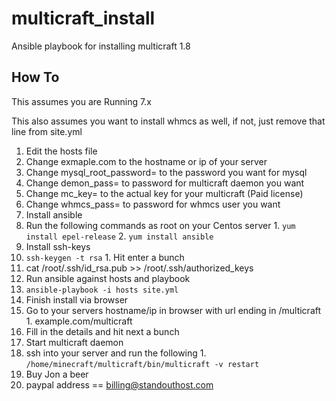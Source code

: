 # multicraft_install
Ansible playbook for installing multicraft 1.8

## How To
This assumes you are Running 7.x

This also assumes you want to install whmcs as well, if not, just remove that line from site.yml

1. Edit the hosts file
  1. Change exmaple.com to the hostname or ip of your server
  2. Change mysql_root_password= to the password you want for mysql
  3. Change demon_pass= to password for multicraft daemon you want
  4. Change mc_key= to the actual key for your multicraft (Paid license)
  3. Change whmcs_pass= to password for whmcs user you want
2. Install ansible
  1. Run the following commands as root on your Centos server
    1. ```yum install epel-release```
    2. ```yum install ansible```
3. Install ssh-keys
  1. ```ssh-keygen -t rsa```
    1. Hit enter a bunch
  2. cat /root/.ssh/id_rsa.pub >> /root/.ssh/authorized_keys
3. Run ansible against hosts and playbook
  1. ```ansible-playbook -i hosts site.yml```
4. Finish install via browser
  1. Go to your servers hostname/ip in browser with url ending in /multicraft
    1. example.com/multicraft
  2. Fill in the details and hit next a bunch
5. Start multicraft daemon
  1. ssh into your server and run the following
    1. ```/home/minecraft/multicraft/bin/multicraft -v restart```
6. Buy Jon a beer
  1. paypal address == billing@standouthost.com
